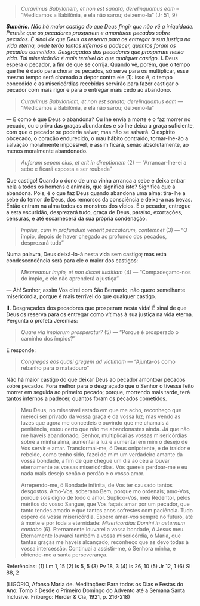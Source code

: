 > *Curavimus Babylonem, et non est sanata; derelinquamus eam* – “Medicamos a Babilônia, e ela não sarou; deixemo-la” (Jr 51, 9)

***Sumário.** Não há maior castigo do que Deus fingir que não vê a iniquidade. Permite que os pecadores prosperem e amontoem pecados sobre pecados. É sinal de que Deus os reserva para os entregar à sua justiça na vida eterna, onde terão tantos infernos a padecer, quantos foram os pecados cometidos. Desgraçados dos pecadores que prosperam nesta vida. Tal misericórdia é mais terrível do que qualquer castigo.* **I.** Deus espera o pecador, a fim de que se corrija. Quando vê, porém, que o tempo que lhe é dado para chorar os pecados, só serve para os multiplicar, esse mesmo tempo será chamado a depor contra ele (1): isso é, o tempo concedido e as misericórdias recebidas servirão para fazer castigar o pecador com mais rigor e para o entregar mais cedo ao abandono.

> *Curavimus Babyloniam, et non est sanata; derelinquamus eam* — “Medicamos a Babilônia, e ela não sarou; deixemo-la”

— E como é que Deus o abandona? Ou lhe envia a morte e o faz morrer no pecado, ou o priva das graças abundantes e só lhe deixa a graça suficiente, com que o pecador se poderia salvar, mas não se salvará. O espírito obcecado, o coração endurecido, o mau hábito contraído, tornar-lhe-ão a salvação moralmente impossível, e assim ficará, senão absolutamente, ao menos moralmente abandonado.

> *Auferam sepem eius, et erit in direptionem* (2) — “Arrancar-lhe-ei a sebe e ficará exposta a ser roubada”

Que castigo! Quando o dono de uma vinha arranca a sebe e deixa entrar nela a todos os homens e animais, que significa isto? Significa que a abandona. Pois, é o que faz Deus quando abandona uma alma: tira-lhe a sebe do temor de Deus, dos remorsos da consciência e deixa-a nas trevas. Então entram na alma todos os monstros dos vícios. E o pecador, entregue a esta escuridão, desprezará tudo, graça de Deus, paraíso, exortações, censuras, e até escarnecerá da sua própria condenação.

> *Impius, cum in profundum venerit peccatorum, contemnet* (3) — “O ímpio, depois de haver chegado ao profundo dos pecados, desprezará tudo”

Numa palavra, Deus deixá-lo-á nesta vida sem castigo; mas esta condescendência será para ele o maior dos castigos:

> *Misereamur impio, et non discet iustitiam* (4) — “Compadeçamo-nos do ímpio, e ele não aprenderá a justiça”

— Ah! Senhor, assim Vos direi com São Bernardo, não quero semelhante misericórdia, porque é mais terrível do que qualquer castigo.

**II.** Desgraçados dos pecadores que prosperam nesta vida! É sinal de que Deus os reserva para os entregar como vítimas à sua justiça na vida eterna. Pergunta o profeta Jeremias:

> *Quare via impiorum prosperatur?* (5) — “Porque é prosperado o caminho dos ímpios?”

E responde:

> *Congregas eos quasi gregem ad victimam* — “Ajunta-os como rebanho para o matadouro”

Não há maior castigo do que deixar Deus ao pecador amontoar pecados sobre pecados. Fora melhor para o desgraçado que o Senhor o tivesse feito morrer em seguida ao primeiro pecado; porque, morrendo mais tarde, terá tantos infernos a padecer, quantos foram os pecados cometidos.

> Meu Deus, no miserável estado em que me acho, reconheço que mereci ser privado da vossa graça e da vossa luz; mas vendo as luzes que agora me concedeis e ouvindo que me chamais à penitência, estou certo que não me abandonastes ainda. Já que não me haveis abandonado, Senhor, multiplicai as vossas misericórdias sobre a minha alma, aumentai a luz e aumentai em mim o desejo de Vos servir e amar. Transformai-me, ó Deus onipotente, e de traidor e rebelde, como tenho sido, fazei de mim um verdadeiro amante da vossa bondade, a fim de que chegue um dia ao céu a louvar eternamente as vossas misericórdias. Vós quereis perdoar-me e eu nada mais desejo senão o perdão e o vosso amor.
>
> Arrependo-me, ó Bondade infinita, de Vos ter causado tantos desgostos. Amo-Vos, soberano Bem, porque mo ordenais; amo-Vos, porque sois digno de todo o amor. Suplico-Vos, meu Redentor, pelos méritos do vosso Sangue, que Vos façais amar por um pecador, que tanto tendes amado e que tantos anos sofrestes com paciência. Tudo espero da vossa misericórdia. Espero amar-vos sempre no futuro, até à morte e por toda a eternidade: *Misericordias Domini in aeternum cantabo* (6). Eternamente louvarei a vossa bondade, ó Jesus meu. Eternamente louvarei também a vossa misericórdia, ó Maria, que tantas graças me haveis alcançado; reconheço que as devo todas à vossa intercessão. Continuai a assistir-me, ó Senhora minha, e obtende-me a santa perseverança.

Referências: (1) Lm 1, 15 (2) Is 5, 5 (3) Pv 18, 3 (4) Is 26, 10 (5) Jr 12, 1 (6) Sl 88, 2

(LIGÓRIO, Afonso Maria de. Meditações: Para todos os Dias e Festas do Ano: Tomo I: Desde o Primeiro Domingo do Advento até a Semana Santa Inclusive. Friburgo: Herder & Cia, 1921, p. 216-218)
